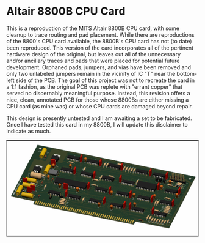 # Altair 8800B CPU Card
This is a reproduction of the MITS Altair 8800B CPU card, with some cleanup to trace routing and pad placement. While there are reproductions of the 8800's CPU card available, the 8800B's CPU card has not (to date) been reproduced. This version of the card incorporates all of the pertinent hardware design of the original, but leaves out all of the unnecessary and/or ancillary traces and pads that were placed for potential future development. Orphaned pads, jumpers, and vias have been removed and only two unlabeled jumpers remain in the vicinity of IC "T" near the bottom-left side of the PCB. The goal of this project was not to recreate the card in a 1:1 fashion, as the original PCB was replete with "errant copper" that served no discernably meaningful purpose. Instead, this revision offers a nice, clean, annotated PCB for those whose 8800Bs are either missing a CPU card (as mine was) or whose CPU cards are damaged beyond repair.

This design is presently untested and I am awaiting a set to be fabricated. Once I have tested this card in my 8800B, I will update this disclaimer to indicate as much.

![Altair 8800B CPU Front](/images/renders/pcb_front_angle_render.png)

